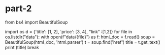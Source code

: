 # part-2


from bs4 import BeautifulSoup

import os
d = {'title': [1, 2], 'price': [3, 4], "link" :[1,2]}
for file in os.listdir("data"):
    with open(f"data/{file}") as f:
        html_doc = f.read()
    soup = BeautifulSoup(html_doc, 'html.parser')
    t = soup.find('href')
    title = t.get_text()
    print (title)
    break
